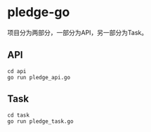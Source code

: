 # pledge-go

项目分为两部分，一部分为API，另一部分为Task。

## API

```shell
cd api
go run pledge_api.go
```

## Task

```shell
cd task
go run pledge_task.go
```
